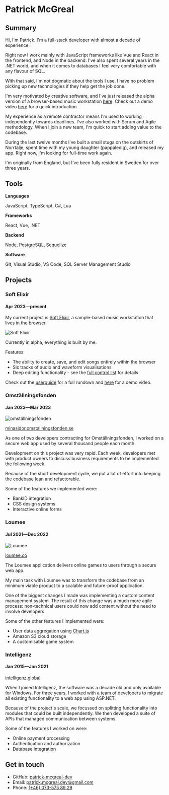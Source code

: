 # Patrick McGreal

## Summary

Hi, I'm Patrick. I'm a full-stack developer with almost a decade of experience.

Right now I work mainly with JavaScript frameworks like Vue and React in the frontend, and Node in the backend. I've also spent several years in the .NET world, and when it comes to databases I feel very comfortable with any flavour of SQL.

With that said, I'm not dogmatic about the tools I use. I have no problem picking up new technologies if they help get the job done.

I'm very motivated by creative software, and I've just released the alpha version of a browser-based music workstation [here](https://softelixir.app). Check out a demo video [here](https://www.youtube.com/watch?v=NK4cvYAqNCU) for a quick introduction.

My experience as a remote contractor means I'm used to working independently towards deadlines. I've also worked with Scrum and Agile methodology. When I join a new team, I'm quick to start adding value to the codebase.

During the last twelve months I've built a small stuga on the outskirts of Norrtälje, spent time with my young daughter (pappaledig), and released my app. Right now, I'm looking for full-time work again.

I'm originally from England, but I've been fully resident in Sweden for over three years.

## Tools

**Languages**

JavaScript, TypeScript, C#, Lua

**Frameworks**

React, Vue, .NET

**Backend**

Node, PostgreSQL, Sequelize

**Software**

Git, Visual Studio, VS Code, SQL Server Management Studio

<!-- <br /><br /> -->

## Projects

### Soft Elixir
#### Apr 2023—present

My current project is [Soft Elixir](https://softelixir.app), a sample-based music workstation that lives in the browser.

![Soft Elixir](./images/soft-elixir.png)

Currently in alpha, everything is built by me.

Features:

- The ability to create, save, and edit songs entirely within the browser
- Six tracks of audio and waveform visualisations
- Deep editing functionality - see the [full control list](https://softelixir.app/control-list.html) for details

Check out the [userguide](https://softelixir.app/userguide) for a full rundown and [here](https://www.youtube.com/watch?v=NK4cvYAqNCU) for a demo video.

### Omställningsfonden
#### Jan 2023—Mar 2023

![omställningsfonden](./images/omstallningsfonden.png)

[minasidor.omstallningsfonden.se](https://minasidor.omstallningsfonden.se/logga-in)

As one of two developers contracting for Omställningsfonden, I worked on a secure web app used by several thousand people each month.

Development on this project was very rapid. Each week, developers met with product owners to discuss business requirements to be implemented the following week.

Because of the short development cycle, we put a lot of effort into keeping the codebase lean and refactorable.

Some of the features we implemented were:

- BankID integration
- CSS design systems
- Interactive online forms

### Loumee
#### Jul 2021—Dec 2022

![Loumee](./images/loumee.png)

[loumee.co](https://www.loumee.co/)

The Loumee application delivers online games to users through a secure web app.

My main task with Loumee was to transform the codebase from an minimum viable product to a scalable and future-proof application.

One of the biggest changes I made was implementing a custom content management system. The result of this change was a much more agile process: non-technical users could now add content without the need to involve developers.

Some of the other features I implemented were:

- User data aggregation using [Chart.js](https://www.chartjs.org/)
- Amazon S3 cloud storage
- A customisable game system

### Intelligenz
#### Jan 2015—Jan 2021

[intelligenz.global](https://www.intelligenz.global/)

When I joined Intelligenz, the software was a decade old and only available for Windows. For three years, I worked with a team of developers to migrate all existing functionality to a web app using ASP.NET.

Because of the project's scale, we focussed on splitting functionality into modules that could be built independently. We then developed a suite of APIs that managed communication between systems.

Some of the features I worked on were:

- Online payment processing
- Authentication and authorization
- Database integration

## Get in touch

- GitHub: [patrick-mcgreal-dev](https://github.com/patrick-mcgreal-dev)
- Email: [patrick.mcgreal.dev@gmail.com](mailto:patrick.mcgreal.dev@gmail.com)
- Phone: [(+46) 073-575 89 29](tel:+46735758929)